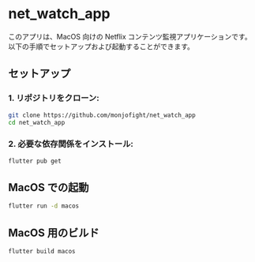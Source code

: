 # net_watch_app

このアプリは、MacOS 向けの Netflix コンテンツ監視アプリケーションです。以下の手順でセットアップおよび起動することができます。

## セットアップ

### 1. リポジトリをクローン:

```bash
git clone https://github.com/monjofight/net_watch_app
cd net_watch_app
```

### 2. 必要な依存関係をインストール:

```bash
flutter pub get
```

## MacOS での起動

```bash
flutter run -d macos
```

## MacOS 用のビルド

```bash
flutter build macos
```